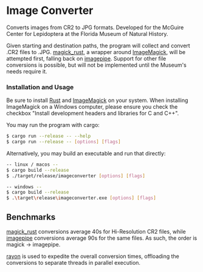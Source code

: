 # Image Converter

Converts images from CR2 to JPG formats. Developed for the McGuire Center for Lepidoptera at the Florida Museum of Natural History.

Given starting and destination paths, the program will collect and convert .CR2 files to .JPG. [magick_rust](https://github.com/nlfiedler/magick-rust), a wrapper around [ImageMagick](https://imagemagick.org/index.php), will be attempted first, falling back on [imagepipe](https://github.com/pedrocr/imagepipe). Support for other file conversions is possible, but will not be implemented until the Museum's needs require it.

### Installation and Usage

Be sure to install [Rust](https://www.rust-lang.org/) and [ImageMagick](https://imagemagick.org/index.php) on your system. When installing ImageMagick on a Windows computer, please ensure you check the checkbox "Install development headers and libraries for C and C++".

You may run the program with cargo:

```bash
$ cargo run --release -- --help
$ cargo run --release -- [options] [flags]
```

Alternatively, you may build an executable and run that directly:

```bash
-- linux / macos --
$ cargo build --release
$ ./target/release/imageconverter [options] [flags]

-- windows --
$ cargo build --release
$ .\target\release\imageconverter.exe [options] [flags]
```

## Benchmarks

[magick_rust](https://github.com/nlfiedler/magick-rust) conversions average 40s for Hi-Resolution CR2 files, while [imagepipe](https://github.com/pedrocr/imagepipe) conversions average 90s for the same files. As such, the order is magick -> imagepipe.

[rayon](https://docs.rs/rayon/1.5.0/rayon/) is used to expedite the overall conversion times, offloading the conversions to separate threads in parallel execution.
